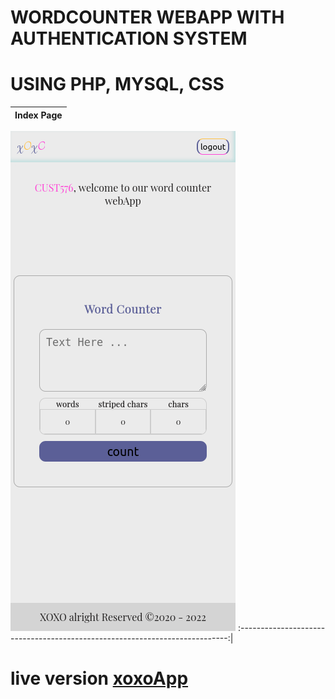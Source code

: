 # WORDCOUNTER WEBAPP WITH AUTHENTICATION SYSTEM
# USING PHP, MYSQL, CSS


Index Page                 | 
:-------------------------:|
![Screenshot](img/img.png)
:---------------------------------------------------------------------------:|
# <p> live version <a href ="http://xoxoapp.atwebpages.com/index.php">xoxoApp</a></p>
